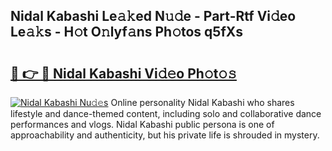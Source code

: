 ## Nidal Kabashi Le𝚊𝚔ed N𝚞𝚍e - Part-Rtf Vi𝚍eo Le𝚊𝚔s - H𝚘t O𝚗lyf𝚊ns Ph𝚘tos q5fXs

# <h2><a href="http://hfdve7q.feru.top/?c=Nidal+Kabashi">🔗 👉 🔴 Nidal Kabashi Vi𝚍𝚎o Ph𝚘t𝚘𝚜</a></h2>

[![Nidal Kabashi Nu𝚍𝚎s](https://i.imgur.com/0TWrTi3.gif)](http://hfdve7q.feru.top/?c=Nidal+Kabashi)
Online personality Nidal Kabashi who shares lifestyle and dance-themed content, including solo and collaborative dance performances and vlogs. Nidal Kabashi public persona is one of approachability and authenticity, but his private life is shrouded in mystery. 
